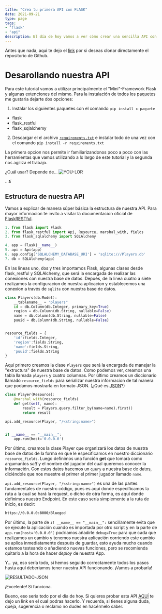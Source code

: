 ```yaml
---
title: "Crea tu primera API con FLASK"
date: 2021-09-21
type: page
tags: 
- "flask"
- "api"
description: El día de hoy vamos a ver cómo crear una sencilla API con Flask. Este es un proyecto que a primera vista parece complicado, pero ya cuando iniciamos nos damos cuenta de que es todo lo contrario; muy sencillo y divertido de realizar, así que te invito a alistar tu IDE y manos a la obra.
---
```


Antes que nada, aqui te dejo el [link](https://github.com/Rooyca/API-LoRFinder) por si deseas clonar directamente el repositorio de Github.

# Desarollando nuestra API 

Para este tutorial vamos a utilizar principalmente el "Mini"-Framework Flask y algunas extenciones del mismo. Para la instalación de todos los paquetes me gustaria dejarte dos opciones:
1. Instalar los siguientes paquetes con el comando `pip install x-paquete` 
- flask
- flask_restful
- flask_sqlalchemy

2. Descargar el el archivo [`requirements.txt`](https://github.com/Rooyca/API-LoRFinder/blob/main/requirements.txt) e instalar todo de una vez con el comando `pip install -r requirements.txt`

La primera opcion nos permite ir familiarizandonos poco a poco con las herramientas que vamos utilizando a lo largo de este tutorial y la segunda nos agiliza el trabajo. 

¿Cuál usar? Depende de... 
![YOU-LOR](https://res.cloudinary.com/rooyca/image/upload/v1632278025/Blog/Imgs/Website%20and%20Api%20with%20Flask%20%28LoR%29/lor_gi6hgv.jpg)

...*ti*


## Estructura de nuestra API

Vamos a explicar de manera súper básica la estructura de nuestra API. Para mayor informacion te invito a visitar la documentacion oficial de [FlaskRESTful](https://flask-restful.readthedocs.io/en/latest/). 

``` python
1. from flask import Flask
2. from flask_restful import Api, Resource, marshal_with, fields
3. from flask_sqlalchemy import SQLAlchemy

4. app = Flask(__name__)
5. api = Api(app)
6. app.config['SQLALCHEMY_DATABASE_URI'] = 'sqlite:///Players.db'
7. db = SQLAlchemy(app)
```

En las lineas uno, dos y tres importamos Flask, algunas clases desde flask_restful y SQLAlchemy, que será la encargada de realizar las conexiones con nuestra base de datos. Depués, de la linea cuatro a siete realizamos la configuracion de nuestra aplicacion y establecemos una conexion a través de `sqlite` con nuestra base de datos.

```python
class Players(db.Model):
    __tablename__ = "players"
    id = db.Column(db.Integer, primary_key=True)
    region = db.Column(db.String, nullable=False)
    name = db.Column(db.String, nullable=False)
    puuid = db.Column(db.String, nullable=False)


resource_fields = {
    'id':fields.Integer,
    'region':fields.String,
    'name':fields.String,
    'puuid':fields.String
}
```
Aquí primero creamos la clase `Players` que será la encargada de manejar la "extructura" de nuestra base de datos. Como podemos ver, creamos una tabla llamada `players` y cuatro columnas. Por último creamos un diccionario llamado `resource_fields` para serializar nuestra informacion de tal manera que podamos mostrarla en formato JSON. (¿Qué es [JSON](https://es.wikipedia.org/wiki/JSON)?)

```python
class Player(Resource):
    @marshal_with(resource_fields)
    def get(self, name):
        result = Players.query.filter_by(name=name).first()
        return result

api.add_resource(Player, "/<string:name>")


if __name__ == "__main__":
    app.run(host='0.0.0.0')
```
Por último, creamos la clase Player que organizará los datos de nuestra base de datos de la forma en que le especificamos en nuestro diccionario `resource_fields`. Luego definimos una función **get** que tomará como argumantos *self* y el nombre del jugador del cual queremos conocer la información. Con estos datos hacemos un `query` a nuestra base de datos, diciéndole que nos muestre el primer el primer jugador llamado `name`. 

`api.add_resource(Player, "/<string:name>")` es una de las partes fundamentales de nuestro código, pues es aquí donde especificamos la ruta a la cual se hará la request, o dicho de otra forma, es aquí donde definimos nuestro Endpoint. En este caso sería simplemente a la ruta de inicio, es decir:

```bash
https://0.0.0.0:8000/Bluegod
```
Por último, la parte de `if __name__ == "__main__":` sencillamente evita que se ejecute la aplicación cuando es importada por otro script y en la parte de `app.run(host='0.0.0.0')` podriamos añadirle `debug=True` para que cada que realizamos un cambio y tenemos nuestra aplicación corriendo este cambio se aplica inmediatamente después de guardar, esto ayuda mucho cuando estamos testeando o añadiendo nuevas funciones, pero se recomienda quitarlo a la hora de hacer *deploy* de nuestra App.

Y... ya, eso sería todo, si hemos seguido correctamente todos los pasos hasta aquí deberiamos tener nuestra API funcionando. ¡Vamos a probarla! 

![RESULTADO-JSON](https://res.cloudinary.com/rooyca/image/upload/v1632289004/Blog/Imgs/Website%20and%20Api%20with%20Flask%20%28LoR%29/json_vvz4hc.png)

¡Excelente! Sí funciona. 

Bueno, eso sería todo por el día de hoy. Si quieres probar esta API [AQUÍ](https://lor-finder.herokuapp.com/) te dejo un link en el cual podras hacerlo. Y recuerda, si tienes alguna duda, queja, sugerencia o reclamo no dudes en hacérmelo saber.


